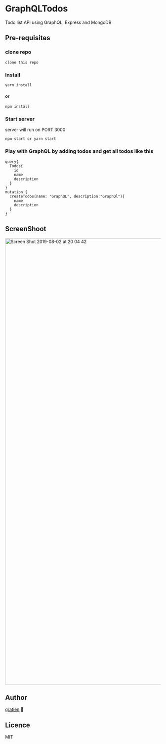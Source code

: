 # GraphQLTodos
Todo list API using GraphQL, Express and MongoDB

## Pre-requisites

### clone repo
```
clone this repo
```

### Install
```
yarn install 
```
#### or
```
npm install
```

### Start server 
server will run on PORT 3000
```
npm start or yarn start
```
### Play with GraphQL by adding todos and get all todos like this
```
query{
  Todos{
    id
    name
    description
  }
}
mutation {
  createTodos(name: "GraphQL", description:"GraphQl"){
    name
    description
  }
}
```
## ScreenShoot
<img width="1440" alt="Screen Shot 2019-08-02 at 20 04 42" src="https://user-images.githubusercontent.com/27460888/62389719-d665e280-b560-11e9-91dc-c14e1186ea2f.png">

## Author 
[gratien](https://github.com/itsgracian) :robot:

## Licence
MIT